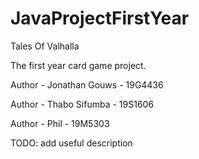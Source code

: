 # JavaProjectFirstYear
Tales Of Valhalla

The first year card game project.

Author - Jonathan Gouws - 19G4436

Author - Thabo Sifumba - 19S1606

Author - Phil - 19M5303

TODO: add useful description
